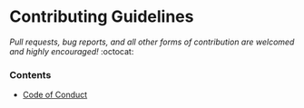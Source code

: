 # Contributing Guidelines

*Pull requests, bug reports, and all other forms of contribution are welcomed and highly encouraged!* :octocat:

### Contents

- [Code of Conduct](#book-code-of-conduct)
